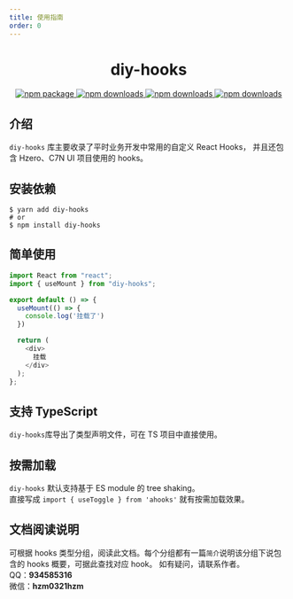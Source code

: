 ```yaml
---
title: 使用指南 
order: 0
---
```

<div align="center">
<h1>diy-hooks</h1>
   <a href="https://www.npmjs.com/package/diy-hooks">
      <img src="https://img.shields.io/npm/v/diy-hooks.svg" alt="npm package" />
   </a>
   <a href="https://www.npmjs.com/package/react-use">
      <img src="https://img.shields.io/npm/dm/diy-hooks.svg" alt="npm downloads" />
   </a>
   <a href="https://www.npmjs.com/package/react-use">
      <img src="https://img.shields.io/bundlephobia/min/diy-hooks.svg" alt="npm downloads" />
   </a>
   <a href="https://github.com/hzm0321/diy-hooks">
      <img src="https://img.shields.io/github/stars/hzm0321/diy-hooks?style=social" alt="npm downloads" />
   </a>
</div>

## 介绍

`diy-hooks` 库主要收录了平时业务开发中常用的自定义 React Hooks， 并且还包含 Hzero、C7N UI 项目使用的 hooks。

## 安装依赖
```shell
$ yarn add diy-hooks
# or
$ npm install diy-hooks
```

## 简单使用
```ts
import React from "react";
import { useMount } from "diy-hooks";

export default () => {
  useMount(() => {
    console.log('挂载了')
  })

  return (
    <div>
      挂载
    </div>
  );
};
```

## 支持 TypeScript
`diy-hooks`库导出了类型声明文件，可在 TS 项目中直接使用。

## 按需加载
`diy-hooks` 默认支持基于 ES module 的 tree shaking。  
直接写成 `import { useToggle } from 'ahooks'` 就有按需加载效果。    

## 文档阅读说明
可根据 hooks 类型分组，阅读此文档。每个分组都有一篇`简介`说明该分组下说包含的 hooks 概要，可据此查找对应 hook。
如有疑问，请联系作者。  
QQ：**934585316**  
微信：**hzm0321hzm**
